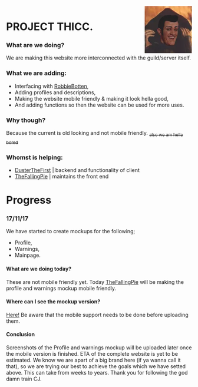<img src="globals/favicon.png" align="right"/>

# PROJECT THICC.

### What are we doing?
We are making this website more interconnected with the guild/server itself.

### What we are adding:
- Interfacing with [RobbieBotten](https://github.com/DusterTheFirst/RobbieBotten),
- Adding profiles and descriptions,
- Making the website mobile friendly & making it look hella good,
- And adding functions so then the website can be used for more uses.

### Why though?
Because the current is old looking and not mobile friendly.
<span style="text-decoration: line-through;"><sub>also we am hella bored</sub></span>

### Whomst is helping: 
 - [DusterTheFirst](https://github.com/DusterTheFirst) | backend and functionality of client
 - [TheFallingPie](https://github.com/TheFallingPie) | maintains the front end
 
 # Progress
 ### 17/11/17
 We have started to create mockups for the following;
- Profile,
- Warnings,
- Mainpage.

#### What are we doing today?
These are not mobile friendly yet. Today [TheFallingPie](https://github.com/TheFallingPie) will be making the profile and warnings mockup mobile friendly.

#### Where can I see the mockup version?
[Here!](https://github.com/grandayy/mockups) Be aware that the mobile support needs to be done before uploading them.
#### Conclusion
Screenshots of the Profile and warnings mockup will be uploaded later once the mobile version is finished. 
ETA of the complete website is yet to be estimated.
We know we are apart of a big brand here (if ya wanna call it that), so we are trying our best to achieve the goals which we have setted above. This can take from weeks to years.
Thank you for following the god damn train CJ.

